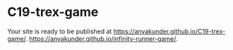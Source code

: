# C19-trex-game
Your site is ready to be published at https://anyakunder.github.io/C19-trex-game/.
https://anyakunder.github.io/infinity-runner-game/.
